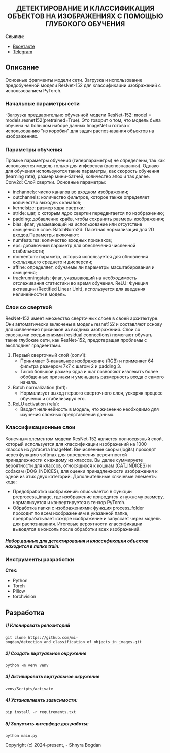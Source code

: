 <h2 align="center">ДЕТЕКТИРОВАНИЕ И КЛАССИФИКАЦИЯ ОБЪЕКТОВ НА ИЗОБРАЖЕНИЯХ С ПОМОЩЬЮ ГЛУБОКОГО ОБУЧЕНИЯ</h2>

**Ссылки**:
- [Вконтакте](https://vk.com/id404101172)
- [Telegram](https://t.me/bogdan_shnyra)

## Описание
Основные фрагменты модели сети. Загрузка и использование предобученной модели ResNet-152 для классификации изображений  с использованием PyTorch.

### Начальные параметры сети
-Загрузка предварительно обученной модели ResNet-152: model = models.resnet152(pretrained=True). Это говорит о том, что модель была обучена на большом наборе данных ImageNet и готова к использованию "из коробки" для задач распознавания объектов на изображениях.

### Параметры обучения
Прямые параметры обучения (гиперпараметры) не определены, так как используется модель только для инференса (распознавания). Однако для обучения используются такие параметры, как скорость обучения (learning rate), размер мини-батчей, количество эпох и так далее.
Conv2d: Слой свертки. Основные параметры:
   - inchannels: число каналов во входном изображении;
   - outchannels: количество фильтров, которое также определяет количество выходных каналов;
   - kernelsize: размер ядра свертки;
   - stride: шаг, с которым ядро свертки передвигается по изображению;
   - padding: добавление краёв, чтобы сохранить размеры изображения;
   - bias: флаг, указывающий на использование или отсутствие смещения в слое.
BatchNorm2d: Пакетная нормализация для 2D входов.Параметры включают:
   - numfeatures: количество входных признаков;
   - eps: добавочный параметр для обеспечения численной стабильности;
   - momentum: параметр, который используется для обновления скользящего среднего и дисперсии;
   - affine: определяет, обучаемы ли параметры масштабирования и смещения;
   - trackrunningstats: флаг, указывающий на необходимость отслеживания статистики во время обучения.
ReLU: Функция активации (Rectified Linear Unit), используется для введения нелинейности в модель.

### Слои со сверткой
ResNet-152 имеет множество сверточных слоев в своей архитектуре. Они автоматически включены в модель resnet152 и составляют основу для извлечения признаков из входных изображений. Слои со сквозными соединениями (residual connections) помогают обучать такие глубокие сети, как ResNet-152, предотвращая проблемы с эксплодинг градиентами.
1. Первый сверточный слой (conv1):
   - Принимает 3-канальное изображение (RGB) и применяет 64 фильтра размером 7x7 с шагом 2 и padding 3.
   - Такой большой размер ядра и шаг позволяют извлекать более обобщенные признаки и уменьшать размерность входа с самого начала.
2. Batch normalization (bn1):
   - Нормализует выход первого сверточного слоя, ускоряя процесс обучения и стабилизируя его.
3. ReLU activation (relu):
   - Вводит нелинейность в модель, что жизненно необходимо для изучения сложных представлений данных.

### Классификационные слои
Конечным элементом модели ResNet-152 является полносвязный слой, который используется для классификации изображений на 1000 классов из датасета ImageNet. Вычисленные скоры (logits) проходят через функцию softmax для определения вероятностей принадлежности к каждому из классов. Вы далее суммируете вероятности для классов, относящихся к кошкам (CAT_INDICES) и собакам (DOG_INDICES), для оценки принадлежности изображения к одной из этих двух категорий.
Дополнительные ключевые элементы кода:
- Предобработка изображений: описывается в функции preprocess_image, где изображение приводится к нужному размеру, нормализуется и конвертируется в тензор PyTorch.
- Обработка папки с изображениями: функция process_folder проходит по всем изображениям в указанной папке, предобрабатывает каждое изображение и запускает через модель для распознавания. Итоговые вероятности классификации выводятся в консоль после обработки всех изображений.

#####  Набор данных для детектирования и классификации объектов находится в папке train:

### Инструменты разработки

**Стек:**
- Python
- Torch
- Pillow
- torchvision

## Разработка

##### 1) Клонировать репозиторий

    git clone https://github.com/mi-bogdan/detection_and_classification_of_objects_in_images.git

##### 2) Создать виртуальное окружение

    python -m venv venv

##### 3) Активировать виртуальное окружение

    venv/Scripts/activate

##### 4) Устанавливить зависимости:

    pip install -r requirements.txt

##### 5) Запустить интерфецс для работы:
    python main.py

Copyright (c) 2024-present, - Shnyra Bogdan

